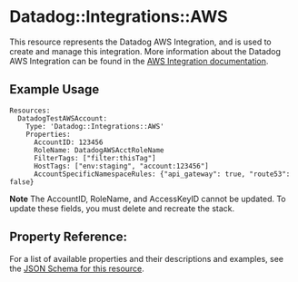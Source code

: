 # Datadog::Integrations::AWS

This resource represents the Datadog AWS Integration, and is used to create and manage this integration. More information about the Datadog AWS Integration can be found in the [AWS Integration documentation](https://docs.datadoghq.com/integrations/amazon_web_services/).

## Example Usage

```
Resources:
  DatadogTestAWSAccount:
    Type: 'Datadog::Integrations::AWS'
    Properties:
      AccountID: 123456
      RoleName: DatadogAWSAcctRoleName
      FilterTags: ["filter:thisTag"]
      HostTags: ["env:staging", "account:123456"]
      AccountSpecificNamespaceRules: {"api_gateway": true, "route53": false}
```

**Note** The AccountID, RoleName, and AccessKeyID cannot be updated. To update these fields, you must delete and recreate the stack.

## Property Reference:

For a list of available properties and their descriptions and examples, see the [JSON Schema for this resource](https://github.com/DataDog/datadog-cloudformation-resources/blob/master/datadog-integrations-aws-handler/datadog-integrations-aws.json).
